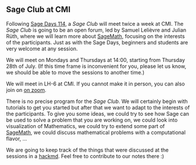 

## Sage Club at CMI

Following <a href="/days114">Sage Days 114</a>, a _Sage Club_ will meet twice a week at CMI. The _Sage Club_ is going to be an open forum, led by Samuel Lelièvre and Julian Rüth, where we will learn more about <a href="/SageMath">SageMath</a>, focusing on the interests of the participants. Just as with the Sage Days, beginners and students are very welcome at any session. 

We will meet on Mondays and Thursdays at 14:00, starting from Thursday 28th of July. (If this time frame is inconvenient for you, please let us know, we should be able to move the sessions to another time.) 

We will meet in LH-6 at CMI. If you cannot make it in person, you can also join on <a class="https" href="https://us02web.zoom.us/j/89463901542?pwd=Uk9Hb1FISXdraTVPRTJpcmVGZ09VQT09">on zoom</a>. 

There is no precise program for the _Sage Club_. We will certainly begin with tutorials to get you started but after that we want to adapt to the interests of the participants. To give you some ideas, we could try to see how Sage can be used to solve a problem that you are working on, we could look into visualization of Mathematics, we could try to extend some part of <a href="/SageMath">SageMath</a>, we could discuss mathematical problems with a computational flavor, … 

We are going to keep track of the things that were discussed at the sessions in a <a class="https" href="https://hackmd.io/@EGlfdaUNRiSIIb7HvoU0rw/Sy6sZJr6q/edit">hackmd</a>. Feel free to contribute to our notes there :) 
